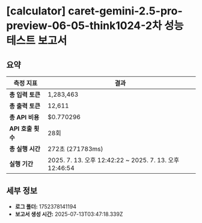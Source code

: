 # [calculator] caret-gemini-2.5-pro-preview-06-05-think1024-2차 성능 테스트 보고서

## 요약

| 측정 지표 | 결과 |
|---|---|
| **총 입력 토큰** | 1,283,463 |
| **총 출력 토큰** | 12,611 |
| **총 API 비용** | $0.770296 |
| **API 호출 횟수** | 28회 |
| **총 실행 시간** | 272초 (271783ms) |
| **실행 기간** | 2025. 7. 13. 오후 12:42:22 ~ 2025. 7. 13. 오후 12:46:54 |

## 세부 정보

- **로그 폴더:** 1752378141194
- **보고서 생성 시간:** 2025-07-13T03:47:18.339Z